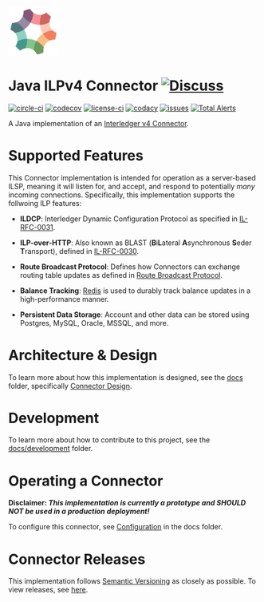 <img src="docs/interledger-logo.png" width="100" alt="Java ILPv4 Connector"/>

# Java ILPv4 Connector [![Discuss][forum-image]][forum-url] 
[![circle-ci][circle-image]][circle-url] 
[![codecov][codecov-image]][codecov-url] 
[![license-ci][license-image]][license-url]
[![codacy][codacy-image]][codacy-url] 
[![issues][github-issues-image]][github-issues-url]
[![Total Alerts](https://img.shields.io/lgtm/alerts/g/sappenin/java-ilp-connector.svg?logo=lgtm)](https://lgtm.com/projects/g/sappenin/java-ilp-connector/alerts)

[forum-url]: https://forum.interledger.org/tags/java-ilpv4-connector
[forum-image]: https://img.shields.io/badge/Discuss-Interledger%20Forum-blue.svg
[circle-image]: https://circleci.com/gh/sappenin/java-ilpv4-connector.svg?style=shield
[circle-url]: https://circleci.com/gh/sappenin/java-ilpv4-connector
[license-image]: https://img.shields.io/github/license/sappenin/java-ilp-connector.svg
[license-url]: https://github.com/sappenin/java-ilp-connector/blob/master/LICENSE
[codecov-image]: https://codecov.io/gh/sappenin/java-ilpv4-connector/branch/master/graph/badge.svg
[codecov-url]: https://codecov.io/gh/sappenin/java-ilpv4-connector
[codacy-image]: https://api.codacy.com/project/badge/Grade/49e43210600d462f861e1813230d855d
[codacy-url]: https://www.codacy.com/app/sappenin/java-ilpv4-connector?utm_source=github.com&amp;utm_medium=referral&amp;utm_content=sappenin/java-ilpv4-connector&amp;utm_campaign=Badge_Grade
[github-issues-image]: https://img.shields.io/github/issues/sappenin/java-ilpv4-connector.svg
[github-issues-url]: https://github.com/sappenin/java-ilpv4-connector/issues

A Java implementation of an [Interledger v4 Connector](https://github.com/interledger/rfcs/blob/master/0034-connector-requirements/0034-connector-requirements.md).

# Supported Features
This Connector implementation is intended for operation as a server-based ILSP, meaning it will listen for, and accept, and respond to potentially _many_ incoming connections. Specifically, this implementation supports the follwoing ILP features:

* **ILDCP**: Interledger Dynamic Configuration Protocol as specified in [IL-RFC-0031](https://github.com/interledger/rfcs/blob/master/0031-dynamic-configuration-protocol/0031-dynamic-configuration-protocol.md).

* **ILP-over-HTTP**: Also known as BLAST (**B**i**L**ateral **A**synchronous **S**eder **T**ransport), defined in [IL-RFC-0030](https://github.com/interledger/rfcs/pull/504).

* **Route Broadcast Protocol**: Defines how Connectors can exchange routing table updates as defined in [Route Broadcast Protocol](https://github.com/interledger/rfcs/pull/455).

* **Balance Tracking**: [Redis](https://redis.io) is used to durably track balance updates in a high-performance 
manner.

* **Persistent Data Storage**: Account and other data can be stored using Postgres, MySQL, Oracle, MSSQL, and more.
  
# Architecture & Design
To learn more about how this implementation is designed, see the [docs](./docs) folder, specifically [Connector Design](./docs/connector-design.md).

# Development
To learn more about how to contribute to this project, see the [docs/development](docs/development.md) folder.

# Operating a Connector
**Disclaimer: _This implementation is currently a prototype and SHOULD NOT be used in a production deployment!_**

To configure this connector, see [Configuration](docs/configuration.md) in the docs folder.

# Connector Releases
This implementation follows [Semantic Versioning](https://semver.org/) as closely as possible. To view releases, see [here](https://github.com/sappenin/java-ilpv4-connector/releases).
